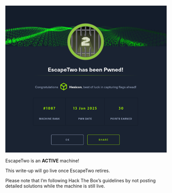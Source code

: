![Alert](EscapeTwo_images/pwned.png)

EscapeTwo is an **ACTIVE** machine!

This write-up will go live once EscapeTwo retires.

Please note that I’m following Hack The Box’s guidelines by not posting detailed solutions while the machine is still live.
